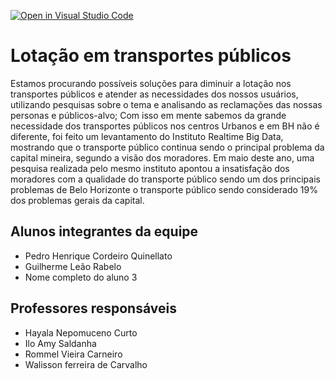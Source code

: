 [![Open in Visual Studio Code](https://classroom.github.com/assets/open-in-vscode-2e0aaae1b6195c2367325f4f02e2d04e9abb55f0b24a779b69b11b9e10269abc.svg)](https://classroom.github.com/online_ide?assignment_repo_id=15990049&assignment_repo_type=AssignmentRepo)
# Lotação em transportes públicos 

Estamos procurando possíveis soluções para diminuir a lotação nos transportes públicos e atender as necessidades dos nossos usuários, utilizando pesquisas sobre o tema e analisando as reclamações das nossas personas e públicos-alvo; Com isso em mente sabemos da grande necessidade dos transportes públicos nos centros Urbanos e em BH não é diferente, foi feito um levantamento do Instituto Realtime Big Data, mostrando que o transporte público continua sendo o principal problema da capital mineira, segundo a visão dos moradores. Em maio deste ano, uma pesquisa realizada pelo mesmo instituto apontou a insatisfação dos moradores com a qualidade do transporte público sendo um dos principais problemas de Belo Horizonte o transporte público sendo considerado 19% dos problemas gerais da capital.

## Alunos integrantes da equipe

* Pedro Henrique Cordeiro Quinellato
* Guilherme Leão Rabelo
* Nome completo do aluno 3

## Professores responsáveis

* Hayala Nepomuceno Curto
* Ilo Amy Saldanha
* Rommel Vieira Carneiro
* Walisson ferreira de Carvalho
 
